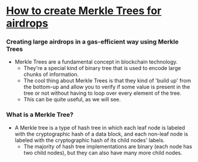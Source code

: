 # [How to create Merkle Trees for airdrops](https://learnweb3.io/degrees/ethereum-developer-degree/senior/how-to-create-merkle-trees-for-airdrops/)

### Creating large airdrops in a gas-efficient way using Merkle Trees
- Merkle Trees are a fundamental concept in blockchain technology.
    - They're a special kind of binary tree that is used to encode large chunks of information.
    - The cool thing about Merkle Trees is that they kind of 'build up' from the bottom-up and allow you to verify if some value is present in the tree or not without having to loop over every element of the tree.
    - This can be quite useful, as we will see.
###  What is a Merkle Tree?
- A Merkle tree is a type of hash tree in which each leaf node is labeled with the cryptographic hash of a data block, and each non-leaf node is labeled with the cryptographic hash of its child nodes' labels.
    - The majority of hash tree implementations are binary (each node has two child nodes), but they can also have many more child nodes.